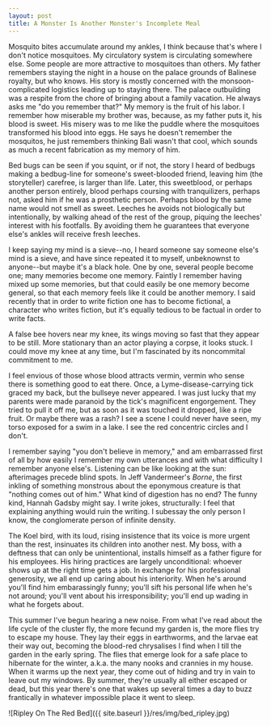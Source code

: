 ```yaml
---
layout: post
title: A Monster Is Another Monster's Incomplete Meal
---
```


Mosquito bites accumulate around my ankles, I think because that's where I don't notice mosquitoes. My circulatory system is circulating somewhere else. Some people are more attractive to mosquitoes than others. My father remembers staying the night in a house on the palace grounds of Balinese royalty, but who knows. His story is mostly concerned with the monsoon-complicated logistics leading up to staying there. The palace outbuilding was a respite from the chore of bringing about a family vacation. He always asks me "do you remember that?" My memory is the fruit of his labor. I remember how miserable my brother was, because, as my father puts it, his blood is sweet. His misery was to me like the puddle where the mosquitoes transformed his blood into eggs. He says he doesn't remember the mosquitos, he just remembers thinking Bali wasn't that cool, which sounds as much a recent fabrication as my memory of him.

Bed bugs can be seen if you squint, or if not, the story I heard of bedbugs making a bedbug-line for someone's sweet-blooded friend, leaving him (the storyteller) carefree, is larger than life. Later, this sweetblood, or perhaps another person entirely, blood perhaps coursing with tranquilizers, perhaps not, asked him if he was a prosthetic person. Perhaps blood by the same name would not smell as sweet. Leeches he avoids not biologically but intentionally, by walking ahead of the rest of the group, piquing the leeches' interest with his footfalls. By avoiding them he guarantees that everyone else's ankles will receive fresh leeches.

I keep saying my mind is a sieve--no, I heard someone say someone else's mind is a sieve, and have since repeated it to myself, unbeknownst to anyone--but maybe it's a black hole. One by one, several people become one; many memories become one memory. Faintly I remember having mixed up some memories, but that could easily be one memory become general, so that each memory feels like it could be another memory. I said recently that in order to write fiction one has to become fictional, a character who writes fiction, but it's equally tedious to be factual in order to write facts.

A false bee hovers near my knee, its wings moving so fast that they appear to be still. More stationary than an actor playing a corpse, it looks stuck. I could move my knee at any time, but I'm fascinated by its noncommital commitment to me.

I feel envious of those whose blood attracts vermin, vermin who sense there is something good to eat there. Once, a Lyme-disease-carrying tick graced my back, but the bullseye never appeared. I was just lucky that my parents were made paranoid by the tick's magnificent engorgement. They tried to pull it off me, but as soon as it was touched it dropped, like a ripe fruit. Or maybe there was a rash? I see a scene I could never have seen, my torso exposed for a swim in a lake. I see the red concentric circles and I don't.

I remember saying "you don't believe in memory," and am embarrassed first of all by how easily I remember my own utterances and with what difficulty I remember anyone else's. Listening can be like looking at the sun: afterimages precede blind spots. In Jeff Vandermeer's *Borne*, the first inkling of something monstrous about the eponymous creature is that "nothing comes out of him." What kind of digestion has no end? The funny kind, Hannah Gadsby might say. I write jokes, structurally: I feel that explaining anything would ruin the writing. I subessay the only person I know, the conglomerate person of infinite density.

The Koel bird, with its loud, rising insistence that its voice is more urgent than the rest, insinuates its children into another nest. My boss, with a deftness that can only be unintentional, installs himself as a father figure for his employees. His hiring practices are largely unconditional: whoever shows up at the right time gets a job. In exchange for his professional generosity, we all end up caring about his interiority. When he's around you'll find him embarassingly funny; you'll sift his personal life when he's not around; you'll vent about his irresponsibility; you'll end up wading in what he forgets about.

This summer I've begun hearing a new noise. From what I've read about the life cycle of the cluster fly, the more fecund my garden is, the more flies try to escape my house. They lay their eggs in earthworms, and the larvae eat their way out, becoming the blood-red chrysalises I find when I till the garden in the early spring. The flies that emerge look for a safe place to hibernate for the winter, a.k.a. the many nooks and crannies in my house. When it warms up the next year, they come out of hiding and try in vain to leave out my windows. By summer, they're usually all either escaped or dead, but this year there's one that wakes up several times a day to buzz frantically in whatever impossible place it went to sleep.

![Ripley On The Red Bed]({{ site.baseurl }}/res/img/bed_ripley.jpg)